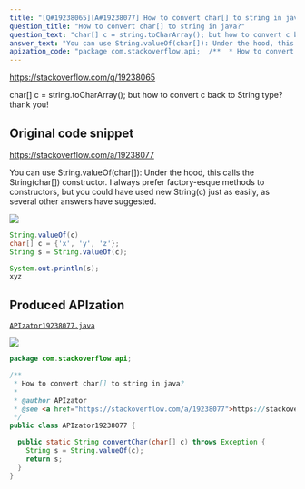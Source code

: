 ```yaml
---
title: "[Q#19238065][A#19238077] How to convert char[] to string in java?"
question_title: "How to convert char[] to string in java?"
question_text: "char[] c = string.toCharArray(); but how to convert c back to String type? thank you!"
answer_text: "You can use String.valueOf(char[]): Under the hood, this calls the String(char[]) constructor. I always prefer factory-esque methods to constructors, but you could have used new String(c) just as easily, as several other answers have suggested."
apization_code: "package com.stackoverflow.api;  /**  * How to convert char[] to string in java?  *  * @author APIzator  * @see <a href=\"https://stackoverflow.com/a/19238077\">https://stackoverflow.com/a/19238077</a>  */ public class APIzator19238077 {    public static String convertChar(char[] c) throws Exception {     String s = String.valueOf(c);     return s;   } }"
---
```


https://stackoverflow.com/q/19238065

char[] c = string.toCharArray();
but how to convert c back to String type?
thank you!



## Original code snippet

https://stackoverflow.com/a/19238077

You can use String.valueOf(char[]):
Under the hood, this calls the String(char[]) constructor. I always prefer factory-esque methods to constructors, but you could have used new String(c) just as easily, as several other answers have suggested.

<div class="code-logo"><img src="/stackoverflow.png" /></div>

```java
String.valueOf(c)
char[] c = {'x', 'y', 'z'};
String s = String.valueOf(c);

System.out.println(s);
xyz
```

## Produced APIzation

[`APIzator19238077.java`](https://github.com/blind-papers/apization-temp-data/raw/main/search/APIzator19238077.java)

<div class="code-logo"><img src="/apizator.png" /></div>

```java
package com.stackoverflow.api;

/**
 * How to convert char[] to string in java?
 *
 * @author APIzator
 * @see <a href="https://stackoverflow.com/a/19238077">https://stackoverflow.com/a/19238077</a>
 */
public class APIzator19238077 {

  public static String convertChar(char[] c) throws Exception {
    String s = String.valueOf(c);
    return s;
  }
}

```